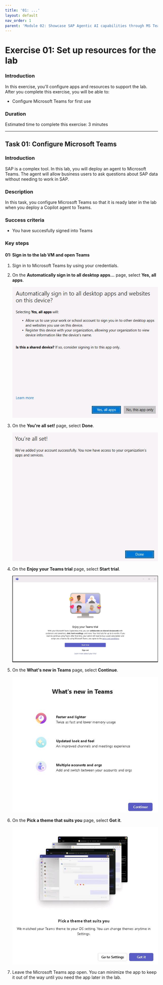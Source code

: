 ```yaml
---
title: '01: ...'
layout: default
nav_order: 1
parent: 'Module 02: Showcase SAP Agentic AI capabilities through MS Teams to customers'
---
```


# Exercise 01: Set up resources for the lab

### Introduction
In this exercise, you'll configure apps and resources to support the lab.
After you complete this exercise, you will be able to:

- Configure Microsoft Teams for first use

### Duration
Estimated time to complete this exercise: 3 minutes


---

## Task 01: Configure Microsoft Teams

<!--estimated time for task completion: 3 minutes-->

### Introduction
SAP is a complex tool. In this lab, you will deploy an agent to Microsoft Teams. The agent will allow business users to ask questions about SAP data without needing to work in SAP.


### Description
In this task, you configure Microsoft Teams so that it is ready later in the lab when you deploy a Copilot agent to Teams.

### Success criteria

- You have succesfully signed into Teams

### Key steps

#### 01: Sign in to the lab VM and open Teams


1. Sign in to Microsoft Teams by using your credentials.

1. On the **Automatically sign in to all desktop apps...** page, select **Yes, all apps**.

    ![as4l50f5.jpg](../../media/as4l50f5.jpg)

1. On the **You're all set!** page, select **Done**.

    ![ywob5m4g.jpg](../../media/ywob5m4g.jpg)

1. On the **Enjoy your Teams trial** page, select **Start trial**.

    ![vazazmyc.jpg](../../media/vazazmyc.jpg)

1. On the **What's new in Teams** page, select **Continue**.

    ![59cdj6pl.jpg](../../media/59cdj6pl.jpg)

1. On the **Pick a theme that suits you** page, select **Got it**.

    ![q6mxrvt7.jpg](../../media/q6mxrvt7.jpg)

1. Leave the Microsoft Teams app open. You can minimize the app to keep it out of the way until you need the app later in the lab.